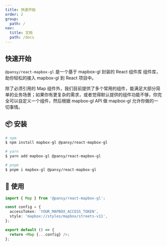 ```yaml
---
title: 快速开始
order: 2
group:
  path: /
nav:
  title: 文档
  path: /docs
---
```


## 快速开始

`@pansy/react-mapbox-gl` 是一个基于 mapbox-gl 封装的 React 组件库 组件库，助你轻松的接入 mapbox-gl 到 React 项目中。

除了必须引用的 Map 组件外，我们目前提供了多个常用的组件，能满足大部分简单的业务场景；如果你有更复杂的需求，或者觉得默认提供的组件功能不够，你完全可以自定义一个组件，然后根据 mapbox-gl API 做 mapbox-gl 允许你做的一切事情。

## 📦 安装

```sh
# npm
$ npm install mapbox-gl @pansy/react-mapbox-gl

# yarn
$ yarn add mapbox-gl @pansy/react-mapbox-gl

# pnpm
$ pnpm i mapbox-gl @pansy/react-mapbox-gl
```

## 🔨 使用

```ts
import { Map } from '@pansy/react-mapbox-gl';

const config = {
  accessToken: 'YOUR_MAPBOX_ACCESS_TOKEN',
  style: 'mapbox://styles/mapbox/streets-v11',
};

export default () => {
  return <Map {...config} />;
};
```
